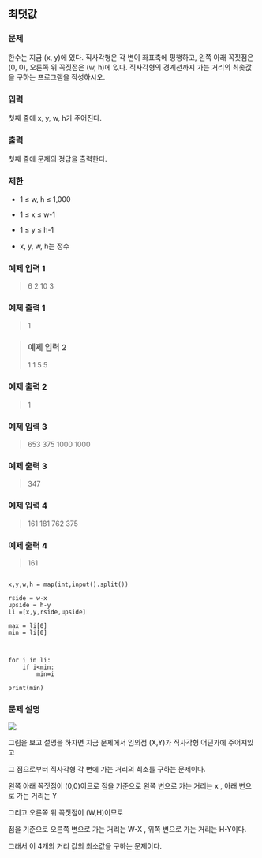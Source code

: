 ## 최댓값

### 문제
한수는 지금 (x, y)에 있다. 직사각형은 각 변이 좌표축에 평행하고, 왼쪽 아래 꼭짓점은 (0, 0), 오른쪽 위 꼭짓점은 (w, h)에 있다. 직사각형의 경계선까지 가는 거리의 최솟값을 구하는 프로그램을 작성하시오.

### 입력
첫째 줄에 x, y, w, h가 주어진다.

### 출력

첫째 줄에 문제의 정답을 출력한다.

### 제한
- 1 ≤ w, h ≤ 1,000

- 1 ≤ x ≤ w-1

- 1 ≤ y ≤ h-1

- x, y, w, h는 정수

### 예제 입력 1
>6 2 10 3



### 예제 출력 1

>1

> ### 예제 입력 2
>1 1 5 5



### 예제 출력 2

>1

### 예제 입력 3
>653 375 1000 1000



### 예제 출력 3

>347


### 예제 입력 4
>161 181 762 375



### 예제 출력 4

>161







```shell

x,y,w,h = map(int,input().split())

rside = w-x
upside = h-y
li =[x,y,rside,upside]

max = li[0]
min = li[0]



for i in li:
    if i<min:
        min=i

print(min)

```

### 문제 설명

<img src="https://postfiles.pstatic.net/MjAyMzAxMTZfNDIg/MDAxNjczODU1OTg2MTAw.1xd8jpCYV_RrgkrHyIaH46S--_CU63O_TY9VP3RGfXcg.SPG_ULWYG2OK6rGQgL73J0-ZIXn-Hr46ix1B0vqC8IUg.PNG.zan04259/image.png?type=w773">


그림을 보고 설명을 하자면 지금 문제에서 임의점 (X,Y)가 직사각형 어딘가에 주어져있고

그 점으로부터 직사각형 각 변에 가는 거리의 최소를 구하는 문제이다.


왼쪽 아래 꼭짓점이 (0,0)이므로 점을 기준으로 왼쪽 변으로 가는 거리는 x , 아래 변으로 가는 거리는 Y

그리고 오른쪽 위 꼭짓점이 (W,H)이므로

점을 기준으로 오른쪽 변으로 가는 거리는 W-X , 위쪽 변으로 가는 거리는 H-Y이다.


그래서 이 4개의 거리 값의 최소값을 구하는 문제이다. 